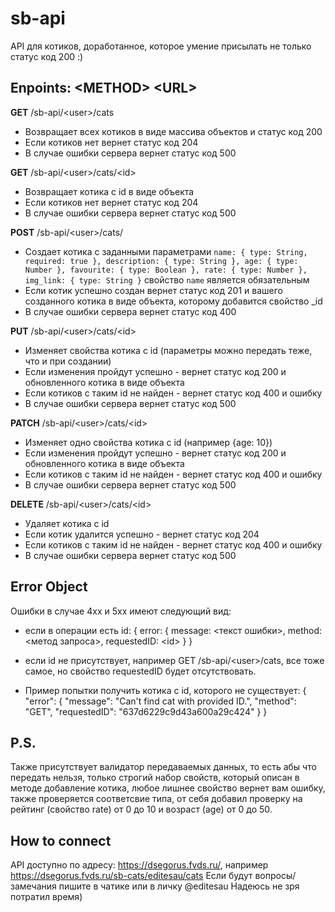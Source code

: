# sb-api
API для котиков, доработанное, которое умение присылать не только статус код 200 :)

## Enpoints: \<METHOD\> \<URL\>

**GET** /sb-api/\<user\>/cats 
- Возвращает всех котиков в виде массива объектов и статус код 200
- Если котиков нет вернет статус код 204
- В случае ошибки сервера вернет статус код 500

**GET** /sb-api/\<user\>/cats/\<id\>
- Возвращает котика с id в виде объекта
- Если котиков нет вернет статус код 204
- В случае ошибки сервера вернет статус код 500

**POST** /sb-api/\<user\>/cats/
- Создает котика с заданными параметрами
 `name: { type: String, required: true },
    description: { type: String },
    age: { type: Number },
    favourite: { type: Boolean },
    rate: { type: Number },
    img_link: { type: String }`
    свойство `name` является обязательным
- Если котик успешно создан вернет статус код 201 и вашего созданного котика в виде объекта, которому добавится свойство _id
- В случае ошибки сервера вернет статус код 400

**PUT** /sb-api/\<user\>/cats/\<id\>
- Изменяет свойства котика с id (параметры можно передать теже, что и при создании)
- Если изменения пройдут успешно - вернет статус код 200 и обновленного котика в виде объекта
- Если котиков с таким id не найден - вернет статус код 400 и ошибку
- В случае ошибки сервера вернет статус код 500

**PATCH** /sb-api/\<user\>/cats/\<id\>
- Изменяет одно свойства котика с id (например {age: 10})
- Если изменения пройдут успешно - вернет статус код 200 и обновленного котика в виде объекта
- Если котиков с таким id не найден - вернет статус код 400 и ошибку
- В случае ошибки сервера вернет статус код 500

**DELETE** /sb-api/\<user\>/cats/\<id\>
- Удаляет котика с id
- Если котик удалится успешно - вернет статус код 204
- Если котиков с таким id не найден - вернет статус код 400 и ошибку
- В случае ошибки сервера вернет статус код 500

## Error Object
Ошибки в случае 4хх и 5хх имеют следующий вид: 
- если в операции есть id:
{ error: { message: \<текст ошибки\>, method: \<метод запроса\>, requestedID: \<id\> } }
- если id не присутствует, например GET /sb-api/\<user\>/cats, все тоже самое, но свойство requestedID будет отсутствовать.

- Пример попытки получить котика с id, которого не существует:
{
    "error": {
        "message": "Can't find cat with provided ID.",
        "method": "GET",
        "requestedID": "637d6229c9d43a600a29c424"
    }
}

## P.S.
Также присутствует валидатор передаваемых данных, то есть абы что передать нельзя, только строгий набор свойств, который описан в методе добавление котика, любое лишнее свойство вернет вам ошибку, также проверяется соответсвие типа, от себя добавил проверку на рейтинг (свойство rate) от 0 до 10 и возраст (age) от 0 до 50.

## How to connect
API доступно по адресу: https://dsegorus.fvds.ru/<endpoint>, 
например https://dsegorus.fvds.ru/sb-cats/editesau/cats
Если будут вопросы/замечания пишите в чатике или в личку @editesau
Надеюсь не зря потратил время)
